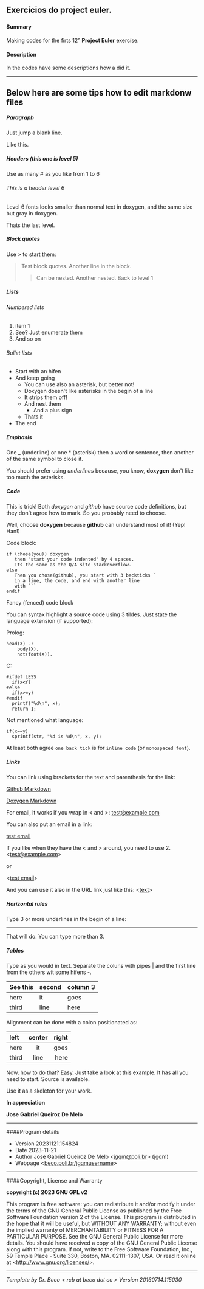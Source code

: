 ## Exercícios do project euler.
### 

#### Summary

Making codes for the firts 12° __Project Euler__ exercíse.

#### Description

In the codes have some descriptions how a did it.

------------------------------------------------------

## Below here are some tips how to edit markdonw files

##### Paragraph

Just jump a blank line.

Like this.

##### Headers (this one is level 5)

Use as many # as you like from 1 to 6

###### This is a header level 6

Level 6 fonts looks smaller than normal text in doxygen, and the same size but gray in doxygen.

Thats the last level.

##### Block quotes

Use > to start them:

> Test block quotes.
> Another line in the block.
> > Can be nested.
> > Another nested.
> Back to level 1

##### Lists

###### Numbered lists

1. item 1
2. See? Just enumerate them
3. And so on

###### Bullet lists

- Start with an hifen
- And keep going
  * You can use also an asterisk, but better not!
  - Doxygen doesn't like asterisks in the begin of a line
  - It strips them off!
  - And nest them
    + And a plus sign
  - Thats it
- The end

##### Emphasis

One _ (underline) or one * (asterisk) then a word or sentence, then another of the same symbol to close it.

You should prefer using _underlines_ because, you know, __doxygen__ don't like too much the asterisks.

##### Code

This is trick! Both _doxygen_ and _github_ have source code definitions, but they don't agree how to mark. So you probably need to choose.

Well, choose __doxygen__ because __github__ can understand most of it! (Yep! Han!)

Code block:

    if (chose(you)) doxygen
       then "start your code indented" by 4 spaces.
       Its the same as the Q/A site stackoverflow.
    else
       Then you chose(github), you start with 3 backticks `
       in a line, the code, and end with another line
       with ```
    endif


Fancy (fenced) code block

You can syntax highlight a source code using 3 tildes. Just state the language extension (if supported):

Prolog:

~~~{.prolog}
head(X) -:
    body(X),
    not(foot(X)).
~~~

C:

~~~{.c}
#ifdef LESS
  if(x<Y)
#else
  if(x>=y)
#endif
  printf("%d\n", x);
  return 1;
~~~

Not mentioned what language:

~~~
if(x==y)
  sprintf(str, "%d is %d\n", x, y);
~~~

At least both agree `one back tick` is for `inline code` (or `monospaced font`).

##### Links

You can link using brackets for the text and parenthesis for the link:

[Github Markdown](https://help.github.com/articles/markdown-basics/)

[Doxygen Markdown](http://www.stack.nl/~dimitri/doxygen/manual/markdown.html)

For email, it works if you wrap in < and >: <test@example.com>

You can also put an email in a link:

[test email](test@example.com)

If you like when they have the < and > around, you need to use 2.
<<test@example.com>>

or

<[test email](test@example.com)>

And you can use it also in the URL link just like this: <[text](www.example.com)>

##### Horizontal rules

Type 3 or more underlines in the begin of a line:

___

That will do. You can type more than 3.

##### Tables

Type as you would in text. Separate the coluns with pipes | and
the first line from the others wit some hifens -.

See this | second | column 3
---------|--------|---------
here     | it     | goes
third    | line   | here

Alignment can be done with a colon positionated as:

|left     | center | right   |
|:--------|:------:|--------:|
|here     | it     | goes    |
|third    | line   | here    |



Now, how to do that? Easy. Just take a look at this example. It has all you need to start. Source is available.

Use it as a skeleton for your work.

__In appreciation__

__Jose Gabriel Queiroz De Melo__
_________________________________________________________________

####Program details

* Version 20231121.154824
* Date 2023-11-21
* Author Jose Gabriel Queiroz De Melo <<jgqm@poli.br>> (jgqm)
* Webpage <[beco.poli.br/jgqmusername](http://beco.poli.br/beco.poli.br/jgqmusernameusername)>

_________________________________________________________________

####Copyright, License and Warranty

__copyright (c) 2023 GNU GPL v2__

This program is free software: you can redistribute it
and/or modify it under the terms of the
GNU General Public License as published by
the Free Software Foundation version 2 of the License.
This program is distributed in the hope that it will be useful,
but WITHOUT ANY WARRANTY; without even the implied warranty of
MERCHANTABILITY or FITNESS FOR A PARTICULAR PURPOSE.  See the
GNU General Public License for more details.
You should have received a copy of the GNU General Public License
along with this program.
If not, write to the Free Software Foundation, Inc.,
59 Temple Place - Suite 330, Boston, MA. 02111-1307, USA.
Or read it online at <<http://www.gnu.org/licenses/>>.

_________________________________________________________________

_Template by Dr. Beco < rcb at beco dot cc > Version 20160714.115030_


